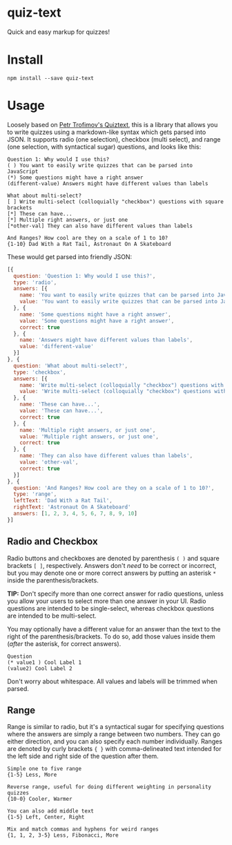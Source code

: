 # quiz-text
Quick and easy markup for quizzes!

# Install

```
npm install --save quiz-text
```

# Usage

Loosely based on [Petr Trofimov's Quiztext](https://github.com/ptrofimov/quiztext), this is a library that allows you to write quizzes using a markdown-like syntax which gets parsed into JSON. It supports radio (one selection), checkbox (multi select), and range (one selection, with syntactical sugar) questions, and looks like this:

```
Question 1: Why would I use this?
( ) You want to easily write quizzes that can be parsed into JavaScript
(*) Some questions might have a right answer
(different-value) Answers might have different values than labels

What about multi-select?
[ ] Write multi-select (colloquially "checkbox") questions with square brackets
[*] These can have...
[*] Multiple right answers, or just one
[*other-val] They can also have different values than labels

And Ranges? How cool are they on a scale of 1 to 10?
{1-10} Dad With a Rat Tail, Astronaut On A Skateboard
```

These would get parsed into friendly JSON:

```js
[{
  question: 'Question 1: Why would I use this?',
  type: 'radio',
  answers: [{
    name: 'You want to easily write quizzes that can be parsed into JavaScript',
    value: 'You want to easily write quizzes that can be parsed into JavaScript'
  }, {
    name: 'Some questions might have a right answer',
    value: 'Some questions might have a right answer',
    correct: true
  }, {
    name: 'Answers might have different values than labels',
    value: 'different-value'
  }]
}, {
  question: 'What about multi-select?',
  type: 'checkbox',
  answers: [{
    name: 'Write multi-select (colloquially "checkbox") questions with square brackets',
    value: 'Write multi-select (colloquially "checkbox") questions with square brackets'
  }, {
    name: 'These can have...',
    value: 'These can have...',
    correct: true
  }, {
    name: 'Multiple right answers, or just one',
    value: 'Multiple right answers, or just one',
    correct: true
  }, {
    name: 'They can also have different values than labels',
    value: 'other-val',
    correct: true
  }]
}, {
  question: 'And Ranges? How cool are they on a scale of 1 to 10?',
  type: 'range',
  leftText: 'Dad With a Rat Tail',
  rightText: 'Astronaut On A Skateboard'
  answers: [1, 2, 3, 4, 5, 6, 7, 8, 9, 10]
}]
```

## Radio and Checkbox

Radio buttons and checkboxes are denoted by parenthesis `( )` and square brackets `[ ]`, respectively. Answers don't _need_ to be correct or incorrect, but you may denote one or more correct answers by putting an asterisk `*` inside the parenthesis/brackets.

**TIP:** Don't specify more than one correct answer for radio questions, unless you allow your users to select more than one answer in your UI. Radio questions are intended to be single-select, whereas checkbox questions are intended to be multi-select.

You may optionally have a different value for an answer than the text to the right of the parenthesis/brackets. To do so, add those values inside them (_after_ the asterisk, for correct answers).

```
Question
(* value1 ) Cool Label 1
(value2) Cool Label 2
```

Don't worry about whitespace. All values and labels will be trimmed when parsed.

## Range

Range is similar to radio, but it's a syntactical sugar for specifying questions where the answers are simply a range between two numbers. They can go either direction, and you can also specify each number individually. Ranges are denoted by curly brackets `{ }` with comma-delineated text intended for the left side and right side of the question after them.

```
Simple one to five range
{1-5} Less, More

Reverse range, useful for doing different weighting in personality quizzes
{10-0} Cooler, Warmer

You can also add middle text
{1-5} Left, Center, Right

Mix and match commas and hyphens for weird ranges
{1, 1, 2, 3-5} Less, Fibonacci, More
```
